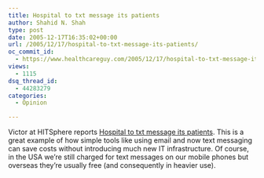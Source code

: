```yaml
---
title: Hospital to txt message its patients
author: Shahid N. Shah
type: post
date: 2005-12-17T16:35:02+00:00
url: /2005/12/17/hospital-to-txt-message-its-patients/
oc_commit_id:
  - https://www.healthcareguy.com/2005/12/17/hospital-to-txt-message-its-patients/1478768963
views:
  - 1115
dsq_thread_id:
  - 44283279
categories:
  - Opinion

---
```

Victor at HITSphere reports [Hospital to txt message its patients][1]. This is a great example of how simple tools like using email and now text messaging can save costs without introducing much new IT infrastructure. Of course, in the USA we&#8217;re still charged for text messages on our mobile phones but overseas they&#8217;re usually free (and consequently in heavier use).

 [1]: http://www.hitsphere.com/community/?q=node/7
